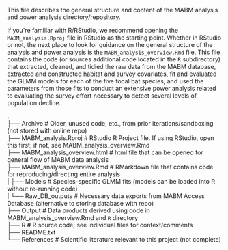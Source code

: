 This file describes the general structure and content of the MABM analysis and 
power analysis directory/repository. 

If you're familiar with R/RStudio, we recommend opening the `MABM_analysis.Rproj` 
file in RStudio as the starting point. Whether in RStudio or not, the next place
to look for guidance on the general structure of the analysis and power analysis
is the `MABM_analysis_overview.Rmd` file. This file contains the code (or sources
additional code located in the `R` subdirectory) that extracted, cleaned, and 
tidied the raw data from the MABM database, extracted and constructed habitat and
survey covariates, fit and evaluated the GLMM models for each of the five focal
bat species, and used the parameters from those fits to conduct an extensive
power analysis related to evaluating the survey effort necessary to detect 
several levels of population decline.

.  
├── Archive                       # Older, unused code, etc., from prior iterations/sandboxing (not stored with online repo)  
├── MABM_analysis.Rproj           # RStudio R Project file. If using RStudio, open this first; if not, see MABM_analysis_overview.Rmd  
├── MABM_analysis_overview.html   # html file that can be opened for general flow of MABM data analysis  
├── MABM_analysis_overview.Rmd    # RMarkdown file that contains code for reproducing/directing entire analysis  
|    ├── Models                    # Species-specific GLMM fits (models can be loaded into R without re-running code)  
|    └── Raw_DB_outputs            # Necessary data exports from MABM Access Database (alternative to storing database with repo)  
├── Output                        # Data products derived using code in MABM_analysis_overview.Rmd and `R` directory  
├── R                             # R source code; see individual files for context/comments  
├── README.txt  
└── References                    # Scientific literature relevant to this project (not complete)  
